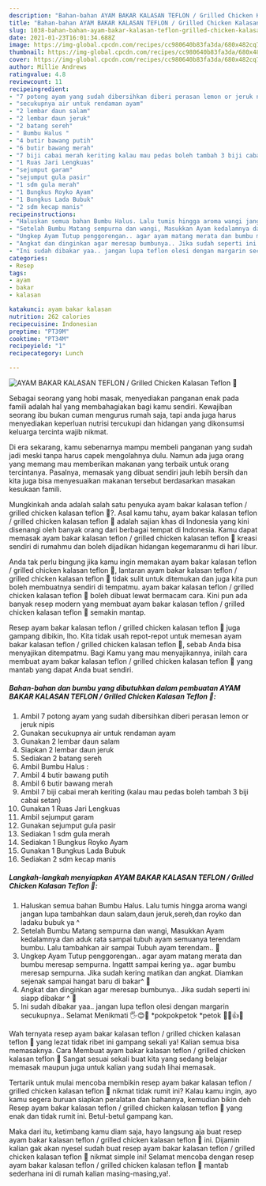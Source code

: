 ```yaml
---
description: "Bahan-bahan AYAM BAKAR KALASAN TEFLON / Grilled Chicken Kalasan Teflon 🐓 yang lezat Untuk Jualan"
title: "Bahan-bahan AYAM BAKAR KALASAN TEFLON / Grilled Chicken Kalasan Teflon 🐓 yang lezat Untuk Jualan"
slug: 1038-bahan-bahan-ayam-bakar-kalasan-teflon-grilled-chicken-kalasan-teflon-yang-lezat-untuk-jualan
date: 2021-01-23T16:01:34.688Z
image: https://img-global.cpcdn.com/recipes/cc980640b83fa3da/680x482cq70/ayam-bakar-kalasan-teflon-grilled-chicken-kalasan-teflon-🐓-foto-resep-utama.jpg
thumbnail: https://img-global.cpcdn.com/recipes/cc980640b83fa3da/680x482cq70/ayam-bakar-kalasan-teflon-grilled-chicken-kalasan-teflon-🐓-foto-resep-utama.jpg
cover: https://img-global.cpcdn.com/recipes/cc980640b83fa3da/680x482cq70/ayam-bakar-kalasan-teflon-grilled-chicken-kalasan-teflon-🐓-foto-resep-utama.jpg
author: Millie Andrews
ratingvalue: 4.8
reviewcount: 11
recipeingredient:
- "7 potong ayam yang sudah dibersihkan diberi perasan lemon or jeruk nipis"
- "secukupnya air untuk rendaman ayam"
- "2 lembar daun salam"
- "2 lembar daun jeruk"
- "2 batang sereh"
- " Bumbu Halus "
- "4 butir bawang putih"
- "6 butir bawang merah"
- "7 biji cabai merah keriting kalau mau pedas boleh tambah 3 biji cabai setan"
- "1 Ruas Jari Lengkuas"
- "sejumput garam"
- "sejumput gula pasir"
- "1 sdm gula merah"
- "1 Bungkus Royko Ayam"
- "1 Bungkus Lada Bubuk"
- "2 sdm kecap manis"
recipeinstructions:
- "Haluskan semua bahan Bumbu Halus. Lalu tumis hingga aroma wangi jangan lupa tambahkan daun salam,daun jeruk,sereh,dan royko dan ladaku bubuk ya ^"
- "Setelah Bumbu Matang sempurna dan wangi, Masukkan Ayam kedalamnya dan aduk rata sampai tubuh ayam semuanya terendam bumbu. Lalu tambahkan air sampai Tubuh ayam terendam.. 🐓"
- "Ungkep Ayam Tutup penggorengan.. agar ayam matang merata dan bumbu meresap sempurna. Ingattt sampai kering ya.. agar bumbu meresap sempurna. Jika sudah kering matikan dan angkat. Diamkan sejenak sampai hangat baru di bakar^ 🐓"
- "Angkat dan dinginkan agar meresap bumbunya.. Jika sudah seperti ini siapp dibakar ^ 🐓"
- "Ini sudah dibakar yaa.. jangan lupa teflon olesi dengan margarin secukupnya.. Selamat Menikmati 🖐😊🐓 *pokpokpetok *petok 🐓🐓👍😁"
categories:
- Resep
tags:
- ayam
- bakar
- kalasan

katakunci: ayam bakar kalasan 
nutrition: 262 calories
recipecuisine: Indonesian
preptime: "PT39M"
cooktime: "PT34M"
recipeyield: "1"
recipecategory: Lunch

---
```



![AYAM BAKAR KALASAN TEFLON / Grilled Chicken Kalasan Teflon 🐓](https://img-global.cpcdn.com/recipes/cc980640b83fa3da/680x482cq70/ayam-bakar-kalasan-teflon-grilled-chicken-kalasan-teflon-🐓-foto-resep-utama.jpg)

Sebagai seorang yang hobi masak, menyediakan panganan enak pada famili adalah hal yang membahagiakan bagi kamu sendiri. Kewajiban seorang ibu bukan cuman mengurus rumah saja, tapi anda juga harus menyediakan keperluan nutrisi tercukupi dan hidangan yang dikonsumsi keluarga tercinta wajib nikmat.

Di era  sekarang, kamu sebenarnya mampu membeli panganan yang sudah jadi meski tanpa harus capek mengolahnya dulu. Namun ada juga orang yang memang mau memberikan makanan yang terbaik untuk orang tercintanya. Pasalnya, memasak yang dibuat sendiri jauh lebih bersih dan kita juga bisa menyesuaikan makanan tersebut berdasarkan masakan kesukaan famili. 



Mungkinkah anda adalah salah satu penyuka ayam bakar kalasan teflon / grilled chicken kalasan teflon 🐓?. Asal kamu tahu, ayam bakar kalasan teflon / grilled chicken kalasan teflon 🐓 adalah sajian khas di Indonesia yang kini disenangi oleh banyak orang dari berbagai tempat di Indonesia. Kamu dapat memasak ayam bakar kalasan teflon / grilled chicken kalasan teflon 🐓 kreasi sendiri di rumahmu dan boleh dijadikan hidangan kegemaranmu di hari libur.

Anda tak perlu bingung jika kamu ingin memakan ayam bakar kalasan teflon / grilled chicken kalasan teflon 🐓, lantaran ayam bakar kalasan teflon / grilled chicken kalasan teflon 🐓 tidak sulit untuk ditemukan dan juga kita pun boleh membuatnya sendiri di tempatmu. ayam bakar kalasan teflon / grilled chicken kalasan teflon 🐓 boleh dibuat lewat bermacam cara. Kini pun ada banyak resep modern yang membuat ayam bakar kalasan teflon / grilled chicken kalasan teflon 🐓 semakin mantap.

Resep ayam bakar kalasan teflon / grilled chicken kalasan teflon 🐓 juga gampang dibikin, lho. Kita tidak usah repot-repot untuk memesan ayam bakar kalasan teflon / grilled chicken kalasan teflon 🐓, sebab Anda bisa menyajikan ditempatmu. Bagi Kamu yang mau menyajikannya, inilah cara membuat ayam bakar kalasan teflon / grilled chicken kalasan teflon 🐓 yang mantab yang dapat Anda buat sendiri.

<!--inarticleads1-->

##### Bahan-bahan dan bumbu yang dibutuhkan dalam pembuatan AYAM BAKAR KALASAN TEFLON / Grilled Chicken Kalasan Teflon 🐓:

1. Ambil 7 potong ayam yang sudah dibersihkan diberi perasan lemon or jeruk nipis
1. Gunakan secukupnya air untuk rendaman ayam
1. Gunakan 2 lembar daun salam
1. Siapkan 2 lembar daun jeruk
1. Sediakan 2 batang sereh
1. Ambil  Bumbu Halus :
1. Ambil 4 butir bawang putih
1. Ambil 6 butir bawang merah
1. Ambil 7 biji cabai merah keriting (kalau mau pedas boleh tambah 3 biji cabai setan)
1. Gunakan 1 Ruas Jari Lengkuas
1. Ambil sejumput garam
1. Gunakan sejumput gula pasir
1. Sediakan 1 sdm gula merah
1. Sediakan 1 Bungkus Royko Ayam
1. Gunakan 1 Bungkus Lada Bubuk
1. Sediakan 2 sdm kecap manis




<!--inarticleads2-->

##### Langkah-langkah menyiapkan AYAM BAKAR KALASAN TEFLON / Grilled Chicken Kalasan Teflon 🐓:

1. Haluskan semua bahan Bumbu Halus. Lalu tumis hingga aroma wangi jangan lupa tambahkan daun salam,daun jeruk,sereh,dan royko dan ladaku bubuk ya ^
1. Setelah Bumbu Matang sempurna dan wangi, Masukkan Ayam kedalamnya dan aduk rata sampai tubuh ayam semuanya terendam bumbu. Lalu tambahkan air sampai Tubuh ayam terendam.. 🐓
1. Ungkep Ayam Tutup penggorengan.. agar ayam matang merata dan bumbu meresap sempurna. Ingattt sampai kering ya.. agar bumbu meresap sempurna. Jika sudah kering matikan dan angkat. Diamkan sejenak sampai hangat baru di bakar^ 🐓
1. Angkat dan dinginkan agar meresap bumbunya.. Jika sudah seperti ini siapp dibakar ^ 🐓
1. Ini sudah dibakar yaa.. jangan lupa teflon olesi dengan margarin secukupnya.. Selamat Menikmati 🖐😊🐓 *pokpokpetok *petok 🐓🐓👍😁




Wah ternyata resep ayam bakar kalasan teflon / grilled chicken kalasan teflon 🐓 yang lezat tidak ribet ini gampang sekali ya! Kalian semua bisa memasaknya. Cara Membuat ayam bakar kalasan teflon / grilled chicken kalasan teflon 🐓 Sangat sesuai sekali buat kita yang sedang belajar memasak maupun juga untuk kalian yang sudah lihai memasak.

Tertarik untuk mulai mencoba membikin resep ayam bakar kalasan teflon / grilled chicken kalasan teflon 🐓 nikmat tidak rumit ini? Kalau kamu ingin, ayo kamu segera buruan siapkan peralatan dan bahannya, kemudian bikin deh Resep ayam bakar kalasan teflon / grilled chicken kalasan teflon 🐓 yang enak dan tidak rumit ini. Betul-betul gampang kan. 

Maka dari itu, ketimbang kamu diam saja, hayo langsung aja buat resep ayam bakar kalasan teflon / grilled chicken kalasan teflon 🐓 ini. Dijamin kalian gak akan nyesel sudah buat resep ayam bakar kalasan teflon / grilled chicken kalasan teflon 🐓 nikmat simple ini! Selamat mencoba dengan resep ayam bakar kalasan teflon / grilled chicken kalasan teflon 🐓 mantab sederhana ini di rumah kalian masing-masing,ya!.

